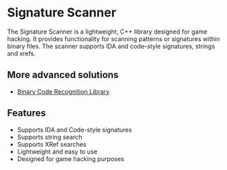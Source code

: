 # Signature Scanner

The Signature Scanner is a lightweight, C++ library designed for game hacking. It provides functionality for scanning patterns or signatures within binary files. The scanner supports IDA and code-style signatures, strings and xrefs.

## More advanced solutions
- [Binary Code Recognition Library](https://github.com/Sumandora/bcrl)

## Features
- Supports IDA and Code-style signatures
- Supports string search
- Supports XRef searches
- Lightweight and easy to use
- Designed for game hacking purposes

